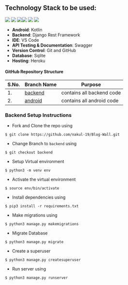 ## Technology Stack to be used:

<img src="https://img.shields.io/badge/python%20-%2314354C.svg?&style=for-the-badge&logo=python&logoColor=white"/> <img src="https://img.shields.io/badge/django%20-%23092E20.svg?&style=for-the-badge&logo=django&logoColor=white"/>  <img src="https://img.shields.io/badge/markdown-%23000000.svg?&style=for-the-badge&logo=markdown&logoColor=white"/><img src="https://img.shields.io/badge/github%20-%23121011.svg?&style=for-the-badge&logo=github&logoColor=white"/> <img src="https://img.shields.io/badge/sqlite-0B96B2?style=for-the-badge&logo=sqlite&logoColor=white"/> <img src="https://img.shields.io/badge/Heroku-430098?style=for-the-badge&logo=heroku&logoColor=white"/>


- **Android**: Kotlin
- **Backend**: Django Rest Framework
- **IDE**: VS Code
- **API Testing & Documentation**: Swagger
- **Version Control**: Git and GitHub
- **Database**: Sqlite
- **Hosting**: Heroku

#### GitHub Repository Structure

| S.No. | Branch Name | Purpose |
| --------------- | --------------- | --------------- |
| 1. | [backend](https://github.com/nakul-19/Blog-Wall/tree/backend) | contains all backend code |
| 2. | [android](https://github.com/nakul-19/Blog-Wall/tree/android) | contains all android code |


### Backend Setup Instructions

- Fork and Clone the repo using
```
$ git clone https://github.com/nakul-19/Blog-Wall.git
```
- Change Branch to `backend` using 
```
$ git checkout backend
```
- Setup Virtual environment
```
$ python3 -m venv env
```
- Activate the virtual environment
```
$ source env/bin/activate
```
- Install dependencies using
```
$ pip3 install -r requirements.txt
```
- Make migrations using
```
$ python3 manage.py makemigrations
```
- Migrate Database
```
$ python3 manage.py migrate
```
- Create a superuser
```
$ python3 manage.py createsuperuser
```
- Run server using
```
$ python3 manage.py runserver
``` 
